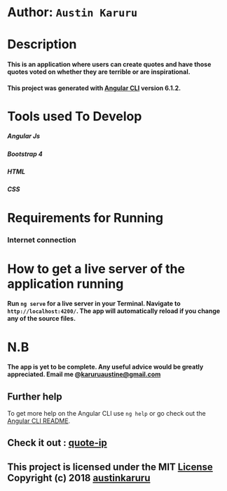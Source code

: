 # Author: `Austin Karuru`

# Description
#### This is an application where users can create quotes and have those quotes voted on whether they are terrible or are inspirational. 
#### This project was generated with [Angular CLI](https://github.com/angular/angular-cli) version 6.1.2.

# Tools used To Develop
##### Angular Js
##### Bootstrap 4
##### HTML
##### CSS

# Requirements for Running
### Internet connection
### 
# How to get a live server of the application running
#### Run `ng serve` for a live server in your Terminal. Navigate to `http://localhost:4200/`. The app will automatically reload if you change any of the source files.
# N.B
#### The app is yet to be complete. Any useful advice would be greatly appreciated. Email me @karuruaustine@gmail.com 
## Further help
To get more help on the Angular CLI use `ng help` or go check out the [Angular CLI README](https://github.com/angular/angular-cli/blob/master/README.md).
## Check it out : <a href="https://austinkaruru.github.io/quote-ip/">quote-ip</a>
## This project is licensed under the MIT <a href="https://github.com/austinkaruru/quote-ip/blob/master/LICENSE">License</a> Copyright (c) 2018 <a href="https://github.com/austinkaruru">austinkaruru</a>

